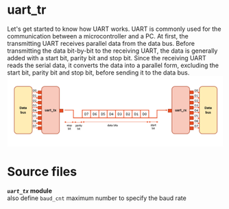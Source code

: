 # uart_tr
Let's get started to know how UART works. UART is commonly used for the communication between a microcontroller and a PC. At first, the transmitting UART receives parallel data from the data bus. Before transmitting the data bit-by-bit to the receiving UART, the data is generally added with a start bit, parity bit and stop bit. Since the receiving UART reads the serial data, it converts the data into a parallel form, excluding the start bit, parity bit and stop bit, before sending it to the data bus.
![GITHUB](https://github.com/wleen0/uart_tr/blob/main/imgs/uart_communicate.png?raw=true)
# Source files
**_`uart_tx`_ module**  
also define `baud_cnt` maximum number to specify the baud rate

